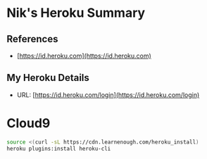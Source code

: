 Nik's Heroku Summary
==================================================

##  References
- [https://id.heroku.com](https://id.heroku.com)


##  My Heroku Details
- URL:      [https://id.heroku.com/login](https://id.heroku.com/login)



# Cloud9
```bash
source <(curl -sL https://cdn.learnenough.com/heroku_install)
heroku plugins:install heroku-cli
```

